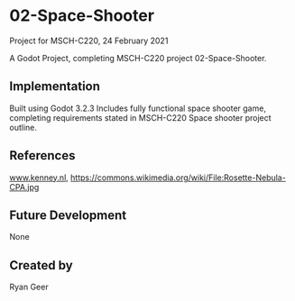 
# 02-Space-Shooter
Project for MSCH-C220, 24 February 2021

A Godot Project, completing MSCH-C220 project 02-Space-Shooter.

## Implementation
Built using Godot 3.2.3
Includes fully functional space shooter game, completing requirements stated in MSCH-C220 Space shooter project outline.

## References
www.kenney.nl,
https://commons.wikimedia.org/wiki/File:Rosette-Nebula-CPA.jpg

## Future Development
None

## Created by 
Ryan Geer
